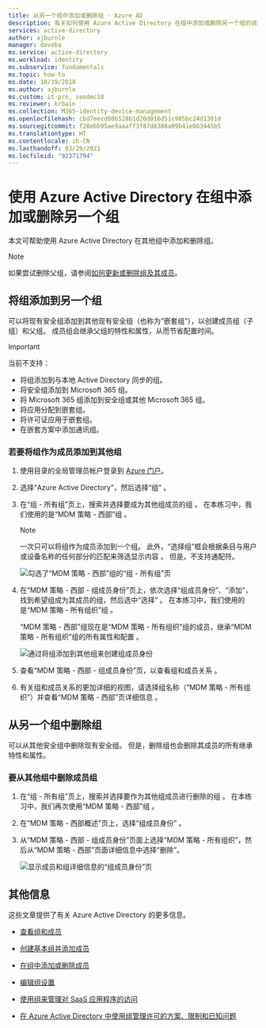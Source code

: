 ```yaml
---
title: 从另一个组中添加或删除组 - Azure AD
description: 有关如何使用 Azure Active Directory 在组中添加或删除另一个组的说明。
services: active-directory
author: ajburnle
manager: daveba
ms.service: active-directory
ms.workload: identity
ms.subservice: fundamentals
ms.topic: how-to
ms.date: 10/19/2018
ms.author: ajburnle
ms.custom: it-pro, seodec18
ms.reviewer: krbain
ms.collection: M365-identity-device-management
ms.openlocfilehash: cbd7eecd80b528b1d20d016d51c985bc24d1301d
ms.sourcegitcommit: f28ebb95ae9aaaff3f87d8388a09b41e0b3445b5
ms.translationtype: HT
ms.contentlocale: zh-CN
ms.lasthandoff: 03/29/2021
ms.locfileid: "92371794"
---
```

# <a name="add-or-remove-a-group-from-another-group-using-azure-active-directory"></a>使用 Azure Active Directory 在组中添加或删除另一个组
本文可帮助使用 Azure Active Directory 在其他组中添加和删除组。

>[!Note]
>如果尝试删除父组，请参阅[如何更新或删除组及其成员](active-directory-groups-delete-group.md)。

## <a name="add-a-group-to-another-group"></a>将组添加到另一个组
可以将现有安全组添加到其他现有安全组（也称为“嵌套组”），以创建成员组（子组）和父组。 成员组会继承父组的特性和属性，从而节省配置时间。

>[!Important]
>当前不支持：<ul><li>将组添加到与本地 Active Directory 同步的组。</li><li>将安全组添加到 Microsoft 365 组。</li><li>将 Microsoft 365 组添加到安全组或其他 Microsoft 365 组。</li><li>将应用分配到嵌套组。</li><li>将许可证应用于嵌套组。</li><li>在嵌套方案中添加通讯组。</li></ul>

### <a name="to-add-a-group-as-a-member-of-another-group"></a>若要将组作为成员添加到其他组

1. 使用目录的全局管理员帐户登录到 [Azure 门户](https://portal.azure.com)。

2. 选择“Azure Active Directory”，然后选择“组”   。

3. 在“组 - 所有组”页上，搜索并选择要成为其他组成员的组  。 在本练习中，我们使用的是“MDM 策略 - 西部”组  。

    >[!Note]
    >一次只可以将组作为成员添加到一个组。 此外，“选择组”框会根据条目与用户或设备名称的任何部分的匹配来筛选显示内容  。 但是，不支持通配符。

    ![勾选了“MDM 策略 - 西部”组的“组 - 所有组”页](media/active-directory-groups-membership-azure-portal/group-all-groups-screen.png)

4. 在“MDM 策略 - 西部 - 组成员身份”页上，依次选择“组成员身份”、“添加”，找到希望组成为其成员的组，然后选中“选择”     。 在本练习中，我们使用的是“MDM 策略 - 所有组织”组  。

    “MDM 策略 - 西部”组现在是“MDM 策略 - 所有组织”组的成员，继承“MDM 策略 - 所有组织”组的所有属性和配置   。

    ![通过将组添加到其他组来创建组成员身份](media/active-directory-groups-membership-azure-portal/group-add-group-membership.png)

5. 查看“MDM 策略 - 西部 - 组成员身份”页，以查看组和成员关系  。

6. 有关组和成员关系的更加详细的视图，请选择组名称（“MDM 策略 - 所有组织”）并查看“MDM 策略 - 西部”页详细信息   。

## <a name="remove-a-group-from-another-group"></a>从另一个组中删除组
可以从其他安全组中删除现有安全组。 但是，删除组也会删除其成员的所有继承特性和属性。

### <a name="to-remove-a-member-group-from-another-group"></a>要从其他组中删除成员组
1. 在“组 - 所有组”页上，搜索并选择要作为其他组成员进行删除的组  。 在本练习中，我们再次使用“MDM 策略 - 西部”组  。

2. 在“MDM 策略 - 西部概述”页上，选择“组成员身份”   。

3. 从“MDM 策略 - 西部 - 组成员身份”页面上选择“MDM 策略 - 所有组织”，然后从“MDM 策略 - 西部”页面详细信息中选择“删除”。 

    ![显示成员和组详细信息的“组成员身份”页](media/active-directory-groups-membership-azure-portal/group-membership-remove.png)

## <a name="additional-information"></a>其他信息
这些文章提供了有关 Azure Active Directory 的更多信息。

- [查看组和成员](active-directory-groups-view-azure-portal.md)

- [创建基本组并添加成员](active-directory-groups-create-azure-portal.md)

- [在组中添加或删除成员](active-directory-groups-members-azure-portal.md)

- [编辑组设置](active-directory-groups-settings-azure-portal.md)

- [使用组来管理对 SaaS 应用程序的访问](../enterprise-users/groups-saasapps.md)

- [在 Azure Active Directory 中使用组管理许可的方案、限制和已知问题](../enterprise-users/licensing-group-advanced.md#limitations-and-known-issues)
